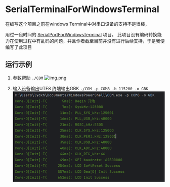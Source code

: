 # SerialTerminalForWindowsTerminal
在编写这个项目之前在windows Terminal中对串口设备的支持不是很棒，

用过一段时间的
[SerialPortForWindowsTerminal](https://github.com/Zhou-zhi-peng/SerialPortForWindowsTerminal/)
项目。
此项目没有编码转换能力在使用过程中有乱码的问题，并且作者截至目前并没有进行后续支持，于是我便编写了此项目

## 运行示例

1. 参数帮助
`./COM`
![img.png](img1.png)

2. 输入设备输出UTF8 终端输出GBK
`./COM -p COM8 -b 115200 -o GBK`
![img.png](image/img2.png)
